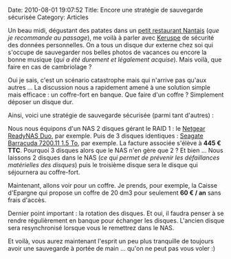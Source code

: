 Date: 2010-08-01 19:07:52
Title: Encore une stratégie de sauvegarde sécurisée
Category: Articles

Un beau midi, dégustant des patates dans un [petit restaurant Nantais](http://gm-potatoesbar.com/restaurant-nantes-patate-pomme-terre-accueil.html) (_que je recommande au passage_), me voilà à parler avec [Keruspe](http://twitter.com/Keruspe) de sécurité des données personnelles. On a tous un disque dur externe chez soi qui s'occupe de sauvegarder nos belles photos de vacances ou encore la bonne musique (_qui a été durement et légalement acquise_). Mais voilà, que faire en cas de cambriolage ?

Oui je sais, c'est un scénario catastrophe mais qui n'arrive pas qu'aux autres ... La discussion nous a rapidement amené à une solution simple mais efficace : un coffre-fort en banque. Que faire d'un coffre ? Simplement déposer un disque dur.

Ainsi, voici une stratégie de sauvegarde sécurisée (parmi tant d'autres) :

Nous nous équipons d'un NAS 2 disques gérant le RAID 1 : le [Netgear ReadyNAS Duo](http://www.ldlc.com/fiche/PB00077547.html), par exemple. Puis de 3 disques identiques : [Seagate Barracuda 7200.11 1.5 To](http://www.ldlc.com/fiche/PB00078262.html), par exemple. La facture associée s'élève à **445 € TTC**. Pourquoi 3 disques alors que le NAS n'en gère que 2 ? Et bien ... Nous laissons 2 disques dans le NAS (_ce qui permet de prévenir les défaillances matérielles des disques_) puis le troisième disque sera le disque qui séjournera au coffre-fort.

Maintenant, allons voir pour un coffre. Je prends, pour exemple, la Caisse d'Epargne qui propose un coffre de 20 dm3 pour seulement **60 € / an** sans frais d'accès.

Dernier point important : la rotation des disques. Et oui, il faudra penser à se rendre régulièrement en banque pour échanger les disques. L'ancien disque sera resynchronisé lorsque vous le remettrez dans le NAS.

Et voilà, vous aurez maintenant l'esprit un peu plus tranquille de toujours avoir une sauvegarde à portée de main ... qu'on ne peut pas vous voler :)
